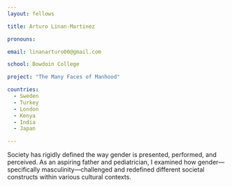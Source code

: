 ```yaml
---
layout: fellows

title: Arturo Linan-Martinez

pronouns: 

email: linanarturo00@gmail.com 

school: Bowdoin College

project: "The Many Faces of Manhood"

countries:
  - Sweden
  - Turkey
  - London
  - Kenya
  - India
  - Japan

---
```


Society has rigidly defined the way gender is presented, performed, and perceived. As an aspiring father and pediatrician, I examined how gender—specifically masculinity—challenged and redefined different societal constructs within various cultural contexts.